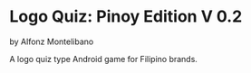 # Logo Quiz: Pinoy Edition V 0.2

by Alfonz Montelibano

A logo quiz type Android game for Filipino brands.